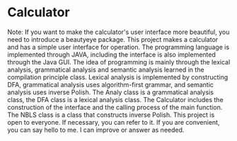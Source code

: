 # Calculator
Note: If you want to make the calculator's user interface more beautiful, you need to introduce a beautyeye package.
  This project makes a calculator and has a simple user interface for operation. The programming language is implemented through JAVA, including the interface is also implemented through the Java GUI. The idea of programming is mainly through the lexical analysis, grammatical analysis and semantic analysis learned in the compilation principle class. Lexical analysis is implemented by constructing DFA, grammatical analysis uses algorithm-first grammar, and semantic analysis uses inverse Polish.
The Analy class is a grammatical analysis class, the DFA class is a lexical analysis class. The Calculator includes the construction of the interface and the calling process of the main function. The NBLS class is a class that constructs inverse Polish.
  This project is open to everyone. If necessary, you can refer to it. If you are convenient, you can say hello to me. I can improve or answer as needed.

